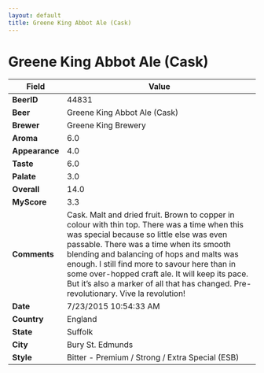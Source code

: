 ```yaml
---
layout: default
title: Greene King Abbot Ale (Cask)
---
```


# Greene King Abbot Ale (Cask)

| Field         | Value     |
|---------------|-----------|
| **BeerID** | 44831 |
| **Beer** | Greene King Abbot Ale (Cask) |
| **Brewer** | Greene King Brewery |
| **Aroma** | 6.0 |
| **Appearance** | 4.0 |
| **Taste** | 6.0 |
| **Palate** | 3.0 |
| **Overall** | 14.0 |
| **MyScore** | 3.3 |
| **Comments** | Cask. Malt and dried fruit. Brown to copper in colour with thin top. There was a time when this was special because so little else was even passable. There was a time when its smooth blending and balancing of hops and malts was enough. I still find more to savour here than in some over-hopped craft ale. It will keep its pace. But it’s also a marker of all that has changed. Pre-revolutionary. Vive la revolution&#033; |
| **Date** | 7/23/2015 10:54:33 AM |
| **Country** | England |
| **State** | Suffolk |
| **City** | Bury St. Edmunds |
| **Style** | Bitter - Premium / Strong / Extra Special (ESB) |
